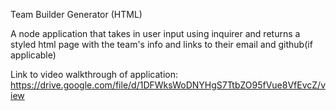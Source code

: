 Team Builder Generator (HTML)

A node application that takes in user input using inquirer and returns a styled html page with the team's info and links to their email and github(if applicable)

Link to video walkthrough of application: https://drive.google.com/file/d/1DFWksWoDNYHgS7TtbZO95fVue8VfEvcZ/view
